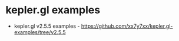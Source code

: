 # kepler.gl examples

* kepler.gl v2.5.5 examples - https://github.com/xx7y7xx/kepler.gl-examples/tree/v2.5.5